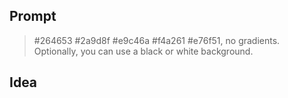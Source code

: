 ## Prompt
> #264653 #2a9d8f #e9c46a #f4a261 #e76f51, no gradients.
> Optionally, you can use a black or white background.

## Idea
